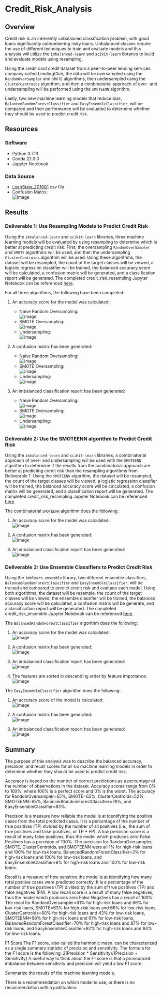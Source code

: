 # Credit_Risk_Analysis

## Overview 
Credit risk is an inherently unbalanced classification problem, with good loans significantly outnumbering risky loans. Unbalanced classes require the use of different techniques to train and evaluate models and this analysis will utilize the ```imbalanced-learn``` and ```scikit-learn``` libraries to build and evaluate models using resampling.

Using the credit card credit dataset from a peer-to-peer lending services company called LendingClub, the data will be oversampled using the ```RandomOverSampler``` and ```SMOTE``` algorithms, then undersampled using the ```ClusterCentroids``` algorithm, and then a combinatorial approach of over- and undersampling will be performed using the ```SMOTEENN``` algorithm. 

Lastly, two new machine learning models that reduce bias, ```BalancedRandomForestClassifier``` and ```EasyEnsembleClassifier```, will be compared and their performance will be evaluated to determine whether they should be used to predict credit risk.

## Resources
### Software
- Python 3.7.13
- Conda 22.9.0
- Jupyter Notebook

### Data Source 
-  [LoanStats_2019Q1](https://github.com/lkachury/Credit_Risk_Analysis/blob/main/LoanStats_2019Q1.csv) csv file
-  Confusion Matrix: <br /> ![image](https://user-images.githubusercontent.com/108038989/198169556-66c1f869-b852-4fb9-9193-3bd30971643f.png)

## Results
### Deliverable 1: Use Resampling Models to Predict Credit Risk
Using the ```imbalanced-learn``` and ```scikit-learn``` libraries, three machine learning models will be evaluated by using resampling to determine which is better at predicting credit risk. First, the oversampling ```RandomOverSampler``` and ```SMOTE``` algorithms will be used, and then the undersampling ```ClusterCentroids``` algorithm will be used. Using these algorithms, the dataset will be resampled, the count of the target classes will be viewed, a logistic regression classifier will be trained, the balanced accuracy score will be calculated, a confusion matrix will be generated, and a classification report will be generated. The completed credit_risk_resampling Jupyter Notebook can be referenced [here](https://github.com/lkachury/Credit_Risk_Analysis/blob/main/credit_risk_resampling.ipynb).

For all three algorithms, the following have been completed:
1. An accuracy score for the model was calculated:
    - Naive Random Oversampling: <br /> ![image](https://user-images.githubusercontent.com/108038989/198144738-cdadc2df-7dec-4dc0-94dd-bb17c55e85e9.png)
    - SMOTE Oversampling: <br /> ![image](https://user-images.githubusercontent.com/108038989/198149934-8fc2ee32-7e29-4d93-bcb7-1569ee288f19.png)
    - Undersampling: <br /> ![image](https://user-images.githubusercontent.com/108038989/198144848-0347f053-58cf-4483-9e71-40088b335f8d.png)

2. A confusion matrix has been generated:
    - Naive Random Oversampling: <br /> ![image](https://user-images.githubusercontent.com/108038989/198144780-45a1a88f-2b6c-46f6-8534-c6911921b7bf.png)
    - SMOTE Oversampling: <br /> ![image](https://user-images.githubusercontent.com/108038989/198149972-397e56ea-116c-45e4-bd42-5e3377900d19.png)
    - Undersampling: <br /> ![image](https://user-images.githubusercontent.com/108038989/198144883-84f06d21-e951-42b6-aa67-5db696d15358.png)
  
3. An imbalanced classification report has been generated:
    - Naive Random Oversampling: <br /> ![image](https://user-images.githubusercontent.com/108038989/198144676-fa24c1cb-0ce3-4ae0-abd1-424a52ff76b1.png)
    - SMOTE Oversampling: <br /> ![image](https://user-images.githubusercontent.com/108038989/198150034-53b51905-8090-44e6-8f1c-3c327810620f.png)
    - Undersampling: <br /> ![image](https://user-images.githubusercontent.com/108038989/198144923-4884e5ad-c08d-4bdb-8fa6-675f91e8187b.png)

### Deliverable 2: Use the SMOTEENN algorithm to Predict Credit Risk
Using the ```imbalanced-learn``` and ```scikit-learn``` libraries, a combinatorial approach of over- and undersampling will be used with the ```SMOTEENN``` algorithm to determine if the results from the combinatorial approach are better at predicting credit risk than the resampling algorithms from Deliverable 1. Using the ```SMOTEENN``` algorithm, the dataset will be resampled, the count of the target classes will be viewed, a logistic regression classifier will be trained, the balanced accuracy score will be calculated, a confusion matrix will be generated, and a classification report will be generated. The completed credit_risk_resampling Jupyter Notebook can be referenced [here](https://github.com/lkachury/Credit_Risk_Analysis/blob/main/credit_risk_resampling.ipynb).

The combinatorial ```SMOTEENN``` algorithm does the following:
1. An accuracy score for the model was calculated: 
<br /> ![image](https://user-images.githubusercontent.com/108038989/198145077-fdb95642-de96-47c3-bf84-6e46a06e0ee3.png)

2. A confusion matrix has been generated: 
<br /> ![image](https://user-images.githubusercontent.com/108038989/198145019-e1d2f632-13c2-4e3c-8921-d6c03a3c3d06.png)

3. An imbalanced classification report has been generated: 
<br /> ![image](https://user-images.githubusercontent.com/108038989/198144975-acbda87c-a55f-4c7d-986e-d024c87ec47a.png)

### Deliverable 3: Use Ensemble Classifiers to Predict Credit Risk
Using the ```imblearn.ensemble``` library, two different ensemble classifiers, ```BalancedRandomForestClassifier``` and ```EasyEnsembleClassifier```, will be trained and compared to predict credit risk and evaluate each model. Using both algorithms, the dataset will be resample, the count of the target classes will be viewed, the ensemble classifier will be trained, the balanced accuracy score will be calculated, a confusion matrix will be generate, and a classification report will be generated. The completed credit_risk_ensemble Jupyter Notebook can be referenced [here](https://github.com/lkachury/Credit_Risk_Analysis/blob/main/credit_risk_ensemble.ipynb).

The ```BalancedRandomForestClassifier``` algorithm does the following:
1. An accuracy score for the model was calculated:
<br /> ![image](https://user-images.githubusercontent.com/108038989/198165983-26ef4258-0eaf-4c66-b576-8bf0b2b91999.png)

2. A confusion matrix has been generated: 
<br /> ![image](https://user-images.githubusercontent.com/108038989/198166025-54797e2c-08d5-4c68-9813-e1fac5354374.png)

3. An imbalanced classification report has been generated: 
<br /> ![image](https://user-images.githubusercontent.com/108038989/198166049-e30e99a4-5272-4003-9e6b-7e9ae8fc6099.png)

4. The features are sorted in descending order by feature importance: 
<br /> ![image](https://user-images.githubusercontent.com/108038989/198166166-d0ff6145-0fbc-4a07-8db8-0fe6f5a3ccfa.png)

The ```EasyEnsembleClassifier``` algorithm does the following:
1. An accuracy score of the model is calculated:
<br /> ![image](https://user-images.githubusercontent.com/108038989/198166215-34dd77a5-ab44-4b4d-aa70-57c3b245eb0f.png)

2. A confusion matrix has been generated: 
<br /> ![image](https://user-images.githubusercontent.com/108038989/198166256-570175a3-5db7-418f-a7f4-6a0f91a3bd11.png)

3. An imbalanced classification report has been generated: 
<br /> ![image](https://user-images.githubusercontent.com/108038989/198166291-a2e81057-c830-4bd2-97d8-9fbc7cb73daf.png)

## Summary 
The purpose of this analysis was to describe the balanced accuracy, precision, and recall scores for all six machine learning models in order to determine whether they should be used to predict credit risk. 

Accuracy is based on the number of correct predictions as a percentage of the number of observations in the dataset. Accuracy scores range from 0% to 100%, where 100% is a perfect score and 0% is the worst. The accuracy for RandomOversampler=65%, SMOTE=65%, ClusterCentroids=52%, SMOTEENN=65%, BalancedRandomForestClassifier=79%, and EasyEnsembleClassifier=93%. 

Precision is a measure how reliable the model is at identifying the positive cases from the total predicted cases. It is a percentage of the number of true positives (TP) divided by the number of all positives (i.e., the sum of true positives and false positives, or TP + FP). A low precision score is a result of many false positives, thus the model which produces zero False Positives has a precision of 100%. The precision for RandomOversampler, SMOTE, ClusterCentroids, and SMOTEENN were all 1% for high-risk loans and 100% for low-risk loans, BalancedRandomForestClassifier=3% for high-risk loans and 100% for low-risk loans, and EasyEnsembleClassifier=9% for high-risk loans and 100% for low-risk loans. 

Recall is a measure of how sensitive the model is at identifying how many total positive cases were predicted correctly. It is a percentage of the number of true positives (TP) divided by the sum of true positives (TP) and false negatives (FN). A low recall score is a result of many false negatives, thus the model which produces zero False Negatives has a recall of 100%. The recal for RandomOversampler=61% for high-risk loans and 69% for low-risk loans, SMOTE=63% for high-risk loans and 66% for low-risk loans, ClusterCentroids=60% for high-risk loans and 43% for low-risk loans, SMOTEENN=68% for high-risk loans and 61% for low-risk loans, BalancedRandomForestClassifier=70% for high-risk loans and 87% for low-risk loans, and EasyEnsembleClassifier=92% for high-risk loans and 94% for low-risk loans. 



F1 Score
The F1 score, also called the harmonic mean, can be characterized as a single summary statistic of precision and sensitivity. The formula for the F1 score is the following:
2(Precision * Sensitivity)/(Precision + Sensitivity)
A useful way to think about the F1 score is that a pronounced imbalance between sensitivity and precision will yield a low F1 score.

Summarize the results of the machine learning models, 

There is a recommendation on which model to use, or there is no recommendation with a justification.
